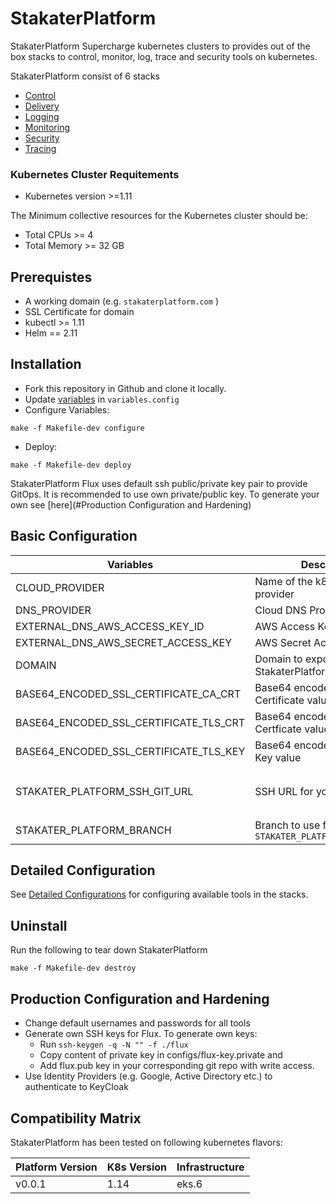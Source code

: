 # StakaterPlatform

StakaterPlatform Supercharge kubernetes clusters to provides out of the box stacks to control, monitor, log, trace and security tools on kubernetes.

StakaterPlatform consist of 6 stacks
- [Control](https://playbook.stakater.com/content/stacks/control.html)
- [Delivery](https://playbook.stakater.com/content/stacks/delivery.html)
- [Logging](https://playbook.stakater.com/content/stacks/logging.html)
- [Monitoring](https://playbook.stakater.com/content/stacks/monitoring.html)
- [Security](https://playbook.stakater.com/content/stacks/security.html)
- [Tracing](https://playbook.stakater.com/content/stacks/tracing.html)


### Kubernetes Cluster Requitements

- Kubernetes version >=1.11

The Minimum collective resources for the Kubernetes cluster should be:
- Total CPUs >= 4
- Total Memory >= 32 GB

## Prerequistes

- A working domain (e.g. `stakaterplatform.com` ) 
- SSL Certificate for domain
- kubectl >= 1.11
- Helm == 2.11

## Installation

- Fork this repository in Github and clone it locally.
- Update [variables](#Configuration) in `variables.config`
- Configure Variables:
```
make -f Makefile-dev configure
```
- Deploy:
```
make -f Makefile-dev deploy
```

StakaterPlatform Flux uses default ssh public/private key pair to provide GitOps. It is recommended to use own private/public key. To generate your own see [here](#Production Configuration and Hardening)

## Basic Configuration
| Variables | Description | Default |  
|---|---|---|
| CLOUD_PROVIDER | Name of the k8s cloud provider | `nil` <br> (`aws` \| `azure`) |
| DNS_PROVIDER | Cloud DNS Provider | `aws` (Route53) |
| EXTERNAL_DNS_AWS_ACCESS_KEY_ID | AWS Access Key Id | `nil` |
| EXTERNAL_DNS_AWS_SECRET_ACCESS_KEY | AWS Secret Access Key | `nil` |
| DOMAIN | Domain to expose StakaterPlatform | `nil` |
| BASE64_ENCODED_SSL_CERTIFICATE_CA_CRT | Base64 encoded Intermediate Certificate value | `nil` |
| BASE64_ENCODED_SSL_CERTIFICATE_TLS_CRT | Base64 encoded Server Certficate value |`nil` |
| BASE64_ENCODED_SSL_CERTIFICATE_TLS_KEY | Base64 encoded Certificate Key value |`nil` |
| STAKATER_PLATFORM_SSH_GIT_URL | SSH URL for your Github repo. | `nil`<br>(e.g `git@github.com/stakater/StakaterPlatform.git`. Notice `:` is replaced with `/` in the URL ) |
| STAKATER_PLATFORM_BRANCH | Branch to use for `STAKATER_PLATFORM_SSH_GIT_URL` | `master` |

## Detailed Configuration

See [Detailed Configurations](docs/detailed-config.md) for configuring available tools in the stacks. 

## Uninstall

Run the following to tear down StakaterPlatform
```
make -f Makefile-dev destroy
```

## Production Configuration and Hardening

- Change default usernames and passwords for all tools
- Generate own SSH keys for Flux. To generate own keys:
    - Run `ssh-keygen -q -N "" -f ./flux`
    - Copy content of private key in configs/flux-key.private and
    - Add flux.pub key in your corresponding git repo with write access.
- Use Identity Providers (e.g. Google, Active Directory etc.) to authenticate to KeyCloak

## Compatibility Matrix

StakaterPlatform has been tested on following kubernetes flavors:

| Platform Version| K8s Version  | Infrastructure |
|---|---|---|
| v0.0.1 | 1.14 | eks.6 |
